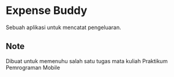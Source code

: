# Expense Buddy

Sebuah aplikasi untuk mencatat pengeluaran. 

## Note

Dibuat untuk memenuhu salah satu tugas mata kuliah Praktikum Pemrograman Mobile
